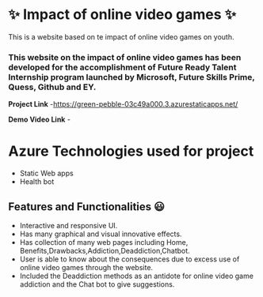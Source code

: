 #  ✨ Impact of online video games ✨  

This is a website based on te impact of online video games on youth.

### This website on the impact of online video games  has been developed for the accomplishment of Future Ready Talent Internship program launched by Microsoft, Future Skills Prime, Quess, Github and EY.


**Project Link** -https://green-pebble-03c49a000.3.azurestaticapps.net/


**Demo Video Link** -

# Azure Technologies used for project
- Static Web apps
- Health bot

## Features and Functionalities 😃

- Interactive and responsive UI.
- Has many graphical and visual innovative effects.
- Has collection of many web pages including Home, Benefits,Drawbacks,Addiction,Deaddiction,Chatbot.
- User is able to know about the consequences  due to excess use of  online video games through the website.
- Included the Deaddiction methods as an antidote for online video game addiction and the Chat bot to give suggestions. 

